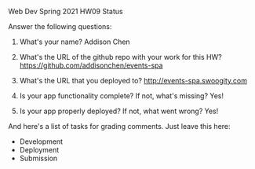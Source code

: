 
Web Dev Spring 2021 HW09 Status

Answer the following questions:


1. What's your name?
Addison Chen


2. What's the URL of the github repo with your work for this HW?
https://github.com/addisonchen/events-spa


3. What's the URL that you deployed to?
http://events-spa.swoogity.com


4. Is your app functionality complete? If not, what's missing?
Yes!


5. Is your app properly deployed? If not, what went wrong?
Yes!




And here's a list of tasks for grading comments. Just leave this here:
 - Development
 - Deployment
 - Submission

